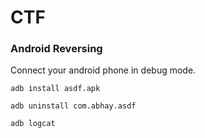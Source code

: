 # CTF

### Android Reversing

Connect your android phone in debug mode.

```adb install asdf.apk```

``` adb uninstall com.abhay.asdf ```

``` adb logcat ```
